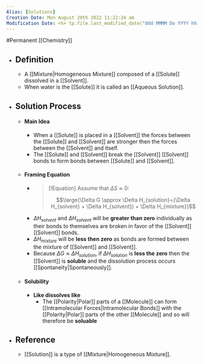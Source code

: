 ```yaml
---
Alias: [Solutions]
Creation Date: Mon August 29th 2022 11:22:24 am 
Modification Date: <%+ tp.file.last_modified_date("ddd MMMM Do YYYY hh:mm:ss a") %>
---
```

#Permanent [[Chemistry]]

- ## Definition
	-  A [[Mixture|Homogeneous Mixture]] composed of a [[Solute]] dissolved in a [[Solvent]].
	- When water is the [[Solute]] it is called an [[Aqueous Solution]].
- ## Solution Process
	- #### Main Idea
		- When a [[Solute]] is placed in a [[Solvent]] the forces between the [[Solute]] and [[Solvent]] are stronger then the forces between the [[Solvent]] and itself.
		- The [[Solute]] and [[Solvent]] break the [[Solvent]] [[Solvent]] bonds to form bonds between [[Solute]] and [[Solvent]].
	- #### Framing Equation
		- > [!Equation]
		  > Assume that $\Delta S \approx 0$:
		  > 
		  > $$\large{\Delta G \approx \Delta H_{solution}=(\Delta H_{solvent} + \Delta H_{solvent}) + \Delta H_{mixture}}$$
		- $\Delta H_{solvent}$ and $\Delta H_{solvent}$ will be **greater than zero** individually as their bonds to themselves are broken in favor of the [[Solvent]] [[Solvent]] bonds.
		- $\Delta H_{mixture}$ will be **less then zero** as bonds are formed between the mixture of [[Solvent]] and [[Solvent]].
		- Because $\Delta G \approx \Delta H_{solution}$, if $\Delta H_{solution}$ is **less the zero** then the [[Solvent]] is **soluble** and the dissolution process occurs [[Spontaneity|Spontaneously]].
	- #### Solubility
		- **Like dissolves like**
			- The [[Polarity|Polar]] parts of a [[Molecule]] can form [[Intramolecular Forces|Intramolecular Bonds]] with the [[Polarity|Polar]] parts of the other [[Molecule]] and so will therefore be **soluable**
- ## Reference
	- [[Solution]] is a type of [[Mixture|Homogeneous Mixture]].
